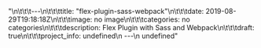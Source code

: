 "\n\t\t\t---\n\t\t\ttitle: \"flex-plugin-sass-webpack\"\n\t\t\tdate: 2019-08-29T19:18:18Z\n\t\t\timage: no image\n\t\t\tcategories: no categories\n\t\t\tdescription: Flex Plugin with Sass and Webpack\n\t\t\tdraft: true\n\t\t\tproject_info: undefined\n      ---\n      undefined"